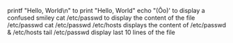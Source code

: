 printf "Hello, World\n" to print "Hello, World"
echo \"\(Ôo\)\' to display a confused smiley
cat /etc/passwd to display the content of the file /etc/passwd
cat /etc/passwd /etc/hosts displays the content of /etc/passwd & /etc/hosts
tail /etc/passwd display last 10 lines of the file

